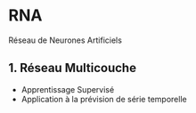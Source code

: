 # RNA
Réseau de Neurones Artificiels
## 1. Réseau Multicouche
- Apprentissage Supervisé
- Application à la prévision de série temporelle
